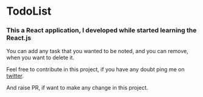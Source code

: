 # TodoList

### This a React application, I developed while started learning the React.js

You can add any task that you wanted to be noted, and you can remove, when you want to delete it.

Feel free to contribute in this project, if you have any doubt ping me on [twitter](https://twitter.com/AnuragS41695054).

And raise PR, if want to make any change in this project. 



